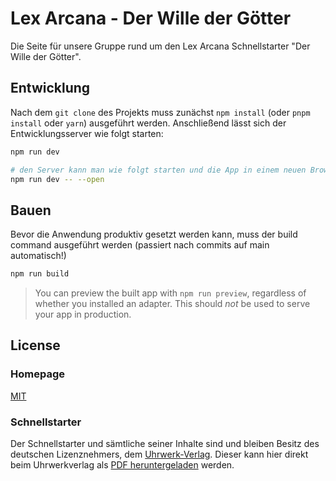 # Lex Arcana - Der Wille der Götter

Die Seite für unsere Gruppe rund um den Lex Arcana Schnellstarter "Der Wille der Götter".

## Entwicklung

Nach dem `git clone` des Projekts muss zunächst `npm install` (oder `pnpm install` oder `yarn`) ausgeführt werden. Anschließend lässt sich der Entwicklungsserver wie folgt starten:

```bash
npm run dev

# den Server kann man wie folgt starten und die App in einem neuen Browser Tab öffnen lassen
npm run dev -- --open
```

## Bauen

Bevor die Anwendung produktiv gesetzt werden kann, muss der build command ausgeführt werden (passiert nach commits auf main automatisch!)

```bash
npm run build
```

> You can preview the built app with `npm run preview`, regardless of whether you installed an adapter. This should _not_ be used to serve your app in production.

## License

### Homepage
[MIT](https://choosealicense.com/licenses/mit/)

### Schnellstarter
Der Schnellstarter und sämtliche seiner Inhalte sind und bleiben Besitz des deutschen Lizenznehmers, dem [Uhrwerk-Verlag](https://www.uhrwerk-verlag.de). 
Dieser kann hier direkt beim Uhrwerkverlag als [PDF heruntergeladen](https://www.uhrwerk-verlag.de/support/downloads/) werden.
